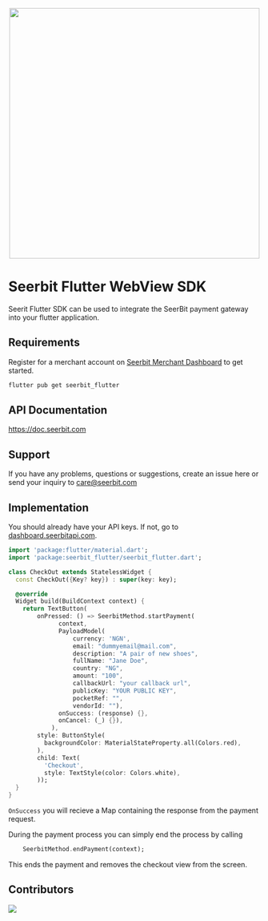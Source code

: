 <p align="center">
<img width="500" valign="top" src="https://res.cloudinary.com/dpejkbof5/image/upload/v1620323718/Seerbit_logo_png_ddcor4.png" data-canonical-src="https://res.cloudinary.com/dpejkbof5/image/upload/v1620323718/Seerbit_logo_png_ddcor4.png" style="max-width:100%; ">
</p>

# Seerbit Flutter WebView SDK

Seerit Flutter SDK can be used to integrate the SeerBit payment gateway into your flutter application. 

## Requirements 
Register for a merchant account on [Seerbit Merchant Dashboard](https://dashboard.seerbitapi.com) to get started. 

```bash
flutter pub get seerbit_flutter
```

## API Documentation 
   https://doc.seerbit.com

## Support 
If you have any problems, questions or suggestions, create an issue here or send your inquiry to care@seerbit.com

## Implementation
You should already have your API keys. If not, go to [dashboard.seerbitapi.com](https://dashboard.seerbitapi.com).
```dart
import 'package:flutter/material.dart';
import 'package:seerbit_flutter/seerbit_flutter.dart';

class CheckOut extends StatelessWidget {
  const CheckOut({Key? key}) : super(key: key);

  @override
  Widget build(BuildContext context) {
    return TextButton(
        onPressed: () => SeerbitMethod.startPayment(
              context,
              PayloadModel(
                  currency: 'NGN',
                  email: "dummyemail@mail.com",
                  description: "A pair of new shoes",
                  fullName: "Jane Doe",
                  country: "NG",
                  amount: "100",
                  callbackUrl: "your callback url",
                  publicKey: "YOUR PUBLIC KEY",
                  pocketRef: "",
                  vendorId: ""),
              onSuccess: (response) {},
              onCancel: (_) {}),
            ),
        style: ButtonStyle(
          backgroundColor: MaterialStateProperty.all(Colors.red),
        ),
        child: Text(
          'Checkout',
          style: TextStyle(color: Colors.white),
        ));
  }
}

```
```OnSuccess``` you will recieve a Map containing the response from the payment request.


During the payment process you can simply end the process by calling 
```dart
    SeerbitMethod.endPayment(context);
```
This ends the payment and removes the checkout view from the screen.
## Contributors
<span>
<a href="https://github.com/onuohasilver">
  <img src="https://github.com/onuohasilver.png?size=50">
</a>
</span>
